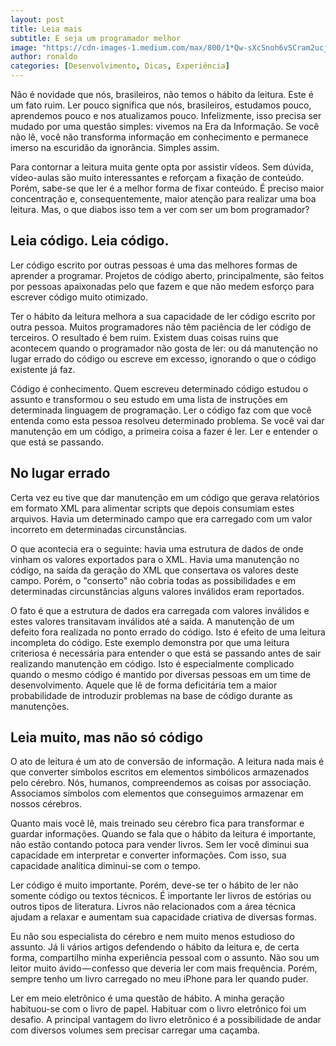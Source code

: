 ```yaml
---
layout: post
title: Leia mais
subtitle: E seja um programador melhor
image: "https://cdn-images-1.medium.com/max/800/1*Qw-sXcSnoh6vSCram2ucjQ.jpeg"
author: ronaldo
categories: [Desenvolvimento, Dicas, Experiência]
---
```


Não é novidade que nós, brasileiros, não temos o hábito da leitura. Este é um
fato ruim. Ler pouco significa que nós, brasileiros, estudamos pouco, aprendemos
pouco e nos atualizamos pouco. Infelizmente, isso precisa ser mudado por uma
questão simples: vivemos na Era da Informação. Se você não lê, você não
transforma informação em conhecimento e permanece imerso na escuridão da
ignorância. Simples assim.

Para contornar a leitura muita gente opta por assistir vídeos. Sem dúvida,
vídeo-aulas são muito interessantes e reforçam a fixação de conteúdo. Porém,
sabe-se que ler é a melhor forma de fixar conteúdo. É preciso maior concentração
e, consequentemente, maior atenção para realizar uma boa leitura. Mas, o que
diabos isso tem a ver com ser um bom programador?

## Leia código. Leia código.

Ler código escrito por outras pessoas é uma das melhores formas de aprender a
programar. Projetos de código aberto, principalmente, são feitos por pessoas
apaixonadas pelo que fazem e que não medem esforço para escrever código muito
otimizado.

Ter o hábito da leitura melhora a sua capacidade de ler código escrito por outra
pessoa. Muitos programadores não têm paciência de ler código de terceiros. O
resultado é bem ruim. Existem duas coisas ruins que acontecem quando o
programador não gosta de ler: ou dá manutenção no lugar errado do código ou
escreve em excesso, ignorando o que o código existente já faz.

Código é conhecimento. Quem escreveu determinado código estudou o assunto e
transformou o seu estudo em uma lista de instruções em determinada linguagem de
programação. Ler o código faz com que você entenda como esta pessoa resolveu
determinado problema. Se você vai dar manutenção em um código, a primeira coisa
a fazer é ler. Ler e entender o que está se passando.

## No lugar errado

Certa vez eu tive que dar manutenção em um código que gerava relatórios em
formato XML para alimentar scripts que depois consumiam estes arquivos. Havia um
determinado campo que era carregado com um valor incorreto em determinadas
circunstâncias.

O que acontecia era o seguinte: havia uma estrutura de dados de onde vinham os
valores exportados para o XML. Havia uma manutenção no código, na saída da
geração do XML que consertava os valores deste campo. Porém, o "conserto" não
cobria todas as possibilidades e em determinadas circunstâncias alguns valores
inválidos eram reportados.

O fato é que a estrutura de dados era carregada com valores inválidos e estes
valores transitavam inválidos até a saída. A manutenção de um defeito fora
realizada no ponto errado do código. Isto é efeito de uma leitura incompleta do
código. Este exemplo demonstra por que uma leitura criteriosa é necessária para
entender o que está se passando antes de sair realizando manutenção em código.
Isto é especialmente complicado quando o mesmo código é mantido por diversas
pessoas em um time de desenvolvimento. Aquele que lê de forma deficitária tem a
maior probabilidade de introduzir problemas na base de código durante as
manutenções.

## Leia muito, mas não só código

O ato de leitura é um ato de conversão de informação. A leitura nada mais é que
converter símbolos escritos em elementos simbólicos armazenados pelo cérebro.
Nós, humanos, compreendemos as coisas por associação. Associamos símbolos com
elementos que conseguimos armazenar em nossos cérebros.

Quanto mais você lê, mais treinado seu cérebro fica para transformar e guardar
informações. Quando se fala que o hábito da leitura é importante, não estão
contando potoca para vender livros. Sem ler você diminui sua capacidade em
interpretar e converter informações. Com isso, sua capacidade analítica
diminui-se com o tempo.

Ler código é muito importante. Porém, deve-se ter o hábito de ler não somente
código ou textos técnicos. É importante ler livros de estórias ou outros tipos
de literatura. Livros não relacionados com a área técnica ajudam a relaxar e
aumentam sua capacidade criativa de diversas formas.

Eu não sou especialista do cérebro e nem muito menos estudioso do assunto. Já li
vários artigos defendendo o hábito da leitura e, de certa forma, compartilho
minha experiência pessoal com o assunto. Não sou um leitor muito
ávido — confesso que deveria ler com mais frequência. Porém, sempre tenho um
livro carregado no meu iPhone para ler quando puder.

Ler em meio eletrônico é uma questão de hábito. A minha geração habituou-se com
o livro de papel. Habituar com o livro eletrônico foi um desafio. A principal
vantagem do livro eletrônico é a possibilidade de andar com diversos volumes sem
precisar carregar uma caçamba.
